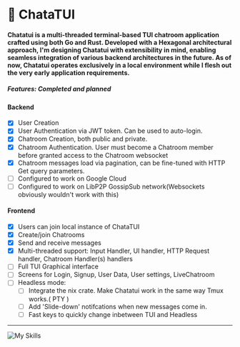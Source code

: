 # 🐀 ChataTUI

#### Chatatui is a multi-threaded terminal-based TUI chatroom application crafted using both Go and Rust. Developed with a Hexagonal architectural approach, I'm designing Chatatui with extensibility in mind, enabling seamless integration of various backend architectures in the future. As of now, Chatatui operates exclusively in a local environment while I flesh out the very early application requirements.

##### Features: Completed and planned
 #### Backend
- [x] User Creation
- [x] User Authentication via JWT token. Can be used to auto-login.
- [x] Chatroom Creation, both public and private.
- [x] Chatroom Authentication. User must become a Chatroom member before granted access to the Chatroom websocket
- [x] Chatroom messages load via pagination, can be fine-tuned with HTTP Get query parameters.
- [ ] Configured to work on Google Cloud
- [ ] Configured to work on LibP2P GossipSub network(Websockets obviously wouldn't work with this)

#### Frontend
- [x] Users can join local instance of ChataTUI
- [x] Create/join Chatrooms
- [x] Send and receive messages
- [x] Multi-threaded support: Input Handler, UI handler, HTTP Request handler, Chatroom Handler(s) handlers
- [ ] Full TUI Graphical interface
- [ ] Screens for Login, Signup, User Data, User settings, LiveChatroom
- [ ] Headless mode:
  - [ ] Integrate the nix crate. Make Chatatui work in the same way Tmux works.( PTY )
  - [ ] Add 'Slide-down' notifcations when new messages come in.
  - [ ] Fast keys to quickly change inbetween TUI and Headless

----
![My Skills](https://skillicons.dev/icons?i=rust,golang)

